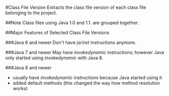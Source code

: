 #Class File Version
Extracts the class file version of each class file belonging to the project.

##Note
Class files using Java 1.0 and 1.1. are grouped together.

##Major Features of Selected Class File Versions

###Java 6 and newer
Don't have *jsr*/*ret* instructions anymore.

###Java 7 and newer
May have *invokedynamic* instructions; however Java only started using *invokedynamic* with Java 8.

###Java 8 and newer
 - usually have *invokedynamic* instructions because Java started using it
 - added default methods (this changed the way how method resolution works)
